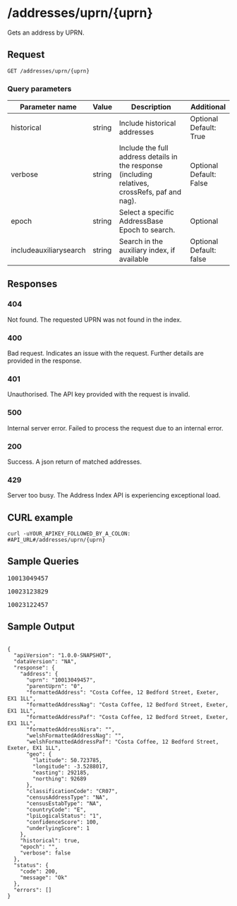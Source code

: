 <h1>/addresses/uprn/{uprn}</h1>

<p>Gets an address by UPRN.</p>

<h2>Request</h2>

<p><code>GET /addresses/uprn/{uprn}</code></p>

<h3>Query parameters</h3>

<table class="table">
    <thead class="table--head">
        <th scope="col" class="table--header--cell">Parameter name</th>
        <th scope="col" class="table--header--cell">Value</th>
        <th scope="col" class="table--header--cell">Description</th>
        <th scope="col" class="table--header--cell">Additional</th>
    </thead>
    <tbody>
        <tr class="table--row">
            <td class="table--cell">historical</td>
            <td class="table--cell">string</td>
            <td class="table--cell">Include historical addresses</td>
            <td class="table--cell">
                Optional
                <br>Default: True                
            </td>
        </tr>
        <tr class="table--row">
            <td class="table--cell">verbose</td>
            <td class="table--cell">string</td>
            <td class="table--cell">Include the full address details in the response (including relatives, crossRefs, paf and nag).</td>
            <td class="table--cell">
                Optional
                <br>Default: False
            </td>
        </tr>
        <tr class="table--row">
            <td class="table--cell">epoch</td>
            <td class="table--cell">string</td>
            <td class="table--cell">Select a specific AddressBase Epoch to search.</td>
            <td class="table--cell">
                Optional
            </td>
        </tr>
        <tr class="table--row">
            <td class="table--cell">includeauxiliarysearch</td>
            <td class="table--cell">string</td>
            <td class="table--cell">Search in the auxiliary index, if available</td>
            <td class="table--cell">
                Optional
                <br>Default: false
            </td>
        </tr>        
    </tbody>
</table>

<h2>Responses</h2>
    
<h3>404</h3>
<p>Not found. The requested UPRN was not found in the index.</p>
    
<h3>400</h3>
<p>Bad request. Indicates an issue with the request. Further details are provided in the response.</p>
    
<h3>401</h3>
<p>Unauthorised. The API key provided with the request is invalid.</p>
    
<h3>500</h3>
<p>Internal server error. Failed to process the request due to an internal error.</p>
    
<h3>200</h3>
<p>Success. A json return of matched addresses.</p>
    
<h3 class="neptune">429</h3>
<p>Server too busy. The Address Index API is experiencing exceptional load.</p>
    
<h2>CURL example</h2>

<pre><code>curl -uYOUR_APIKEY_FOLLOWED_BY_A_COLON: #API_URL#/addresses/uprn/{uprn}</code></pre>

<h2>Sample Queries</h2>

<p><pre>10013049457</pre></p>
<p><pre>10023123829</pre></p>
<p><pre>10023122457</pre></p>

<h2>Sample Output</h2>

<pre><code>
{
  "apiVersion": "1.0.0-SNAPSHOT",
  "dataVersion": "NA",
  "response": {
    "address": {
      "uprn": "10013049457",
      "parentUprn": "0",
      "formattedAddress": "Costa Coffee, 12 Bedford Street, Exeter, EX1 1LL",
      "formattedAddressNag": "Costa Coffee, 12 Bedford Street, Exeter, EX1 1LL",
      "formattedAddressPaf": "Costa Coffee, 12 Bedford Street, Exeter, EX1 1LL",
      "formattedAddressNisra": "",
      "welshFormattedAddressNag": "",
      "welshFormattedAddressPaf": "Costa Coffee, 12 Bedford Street, Exeter, EX1 1LL",
      "geo": {
        "latitude": 50.723785,
        "longitude": -3.5288017,
        "easting": 292185,
        "northing": 92689
      },
      "classificationCode": "CR07",
      "censusAddressType": "NA",
      "censusEstabType": "NA",
      "countryCode": "E",
      "lpiLogicalStatus": "1",
      "confidenceScore": 100,
      "underlyingScore": 1
    },
    "historical": true,
    "epoch": "",
    "verbose": false
  },
  "status": {
    "code": 200,
    "message": "Ok"
  },
  "errors": []
}
</code></pre>
